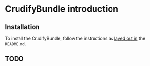 # CrudifyBundle introduction

## Installation
To install the CrudifyBundle, follow the instructions as [layed out in][doc_readme] the `README.md`.

## TODO

[doc_readme]: ../../../../../README.md
